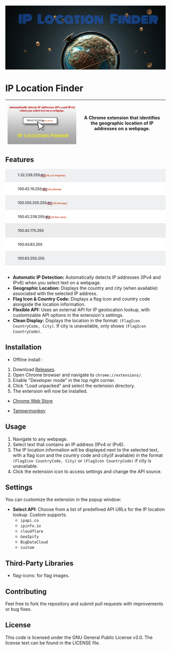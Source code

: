![02.jpg](./img/02.jpg)

# IP Location Finder

| ![00](./img/00.png) | A Chrome extension that identifies the geographic location of IP addresses on a webpage. |
|----------------------------------|-----------------------------|


## Features

![2](./img/1.png)
*   **Automatic IP Detection:** Automatically detects IP addresses (IPv4 and IPv6) when you select text on a webpage.
*   **Geographic Location:** Displays the country and city (when available) associated with the selected IP address.
*   **Flag Icon & Country Code:** Displays a flag icon and country code alongside the location information.
*   **Flexible API:** Uses an external API for IP geolocation lookup, with customizable API options in the extension's settings.
*   **Clean Display:** Displays the location in the format: `(FlagIcon CountryCode, City)`. If city is unavailable, only shows `(FlagIcon CountryCode)`.

## Installation

* Offline install :

1.  Download [Releases](https://github.com/Yanel85/IP-Location-Finder/releases).
2.  Open Chrome browser and navigate to `chrome://extensions/`.
3.  Enable "Developer mode" in the top right corner.
4.  Click "Load unpacked" and select the extension directory.
5.  The extension will now be installed.

* [Chrome Web Store ](https://chromewebstore.google.com/detail/ip-%E5%9C%B0%E5%9D%80%E5%AE%9A%E4%BD%8D%E5%99%A8/eohliaamdakpjlipdfdkpgjnpbdbipel)

* [Tampermonkey](https://greasyfork.org/zh-CN/scripts/522749-ip-location-finder)

## Usage

1.  Navigate to any webpage.
2.  Select text that contains an IP address (IPv4 or IPv6).
3.  The IP location information will be displayed next to the selected text, with a flag icon and the country code and city(if available) in the format `(FlagIcon CountryCode, City)` or  `(FlagIcon CountryCode)` if city is unavailable.
4.  Click the extension icon to access settings and change the API source.

## Settings

You can customize the extension in the popup window:

*   **Select API:** Choose from a list of predefined API URLs for the IP location lookup. Custom supports.
    *   `ipapi.co`
    *   `ipinfo.io`
    *   `cloudflare`
    *   `GeoIpify`
    *   `BigDataCloud`
    *   `custom`

## Third-Party Libraries
* flag-icons: for flag images.

## Contributing

Feel free to fork the repository and submit pull requests with improvements or bug fixes.

## License

This code is licensed under the GNU General Public License v3.0. The license text can be found in the LICENSE file.
